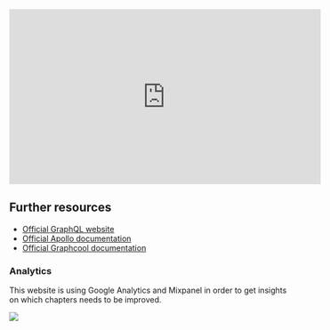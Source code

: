 <iframe width="560" height="315" src="https://www.youtube.com/embed/lMTJn-onrr8" frameborder="0" allowfullscreen></iframe>

<!-- __INJECT_SHARING__ -->

## Further resources

* [Official GraphQL website](http://graphql.org/)
* [Official Apollo documentation](http://dev.apollodata.com)
* [Official Graphcool documentation](http://graph.cool/docs)

### Analytics

This website is using Google Analytics and Mixpanel in order to get insights on which chapters needs to be improved.

![](https://cdn.mxpnl.com/site_media/images/partner/badge_blue.png)
